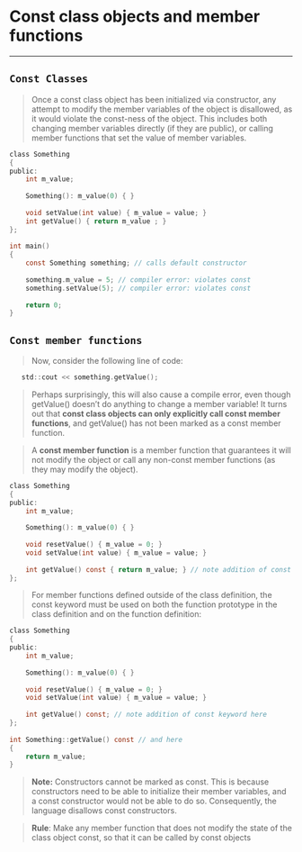 #     Const class objects and member functions
---


## `Const Classes`


> Once a const class object has been initialized via constructor, any attempt to modify the member variables of the object is disallowed, as it would violate the const-ness of the object. This includes both changing member variables directly (if they are public), or calling member functions that set the value of member variables.

```c
class Something
{
public:
    int m_value;
 
    Something(): m_value(0) { }
 
    void setValue(int value) { m_value = value; }
    int getValue() { return m_value ; }
};
 
int main()
{
    const Something something; // calls default constructor
 
    something.m_value = 5; // compiler error: violates const
    something.setValue(5); // compiler error: violates const
 
    return 0;
}
```



## `Const member functions`


> Now, consider the following line of code:
	
```c
   std::cout << something.getValue();
```

> Perhaps surprisingly, this will also cause a compile error, even though getValue() doesn’t do anything to change a member variable! It turns out that **const class objects can only explicitly call const member functions**, and getValue() has not been marked as a const member function.


> A **const member function** is a member function that guarantees it will not modify the object or call any non-const member functions (as they may modify the object).

```c
class Something
{
public:
    int m_value;
 
    Something(): m_value(0) { }
 
    void resetValue() { m_value = 0; }
    void setValue(int value) { m_value = value; }
 
    int getValue() const { return m_value; } // note addition of const keyword after parameter list, but before function body
};
```


> For member functions defined outside of the class definition, the const keyword must be used on both the function prototype in the class definition and on the function definition:

```c
class Something
{
public:
    int m_value;
 
    Something(): m_value(0) { }
 
    void resetValue() { m_value = 0; }
    void setValue(int value) { m_value = value; }
 
    int getValue() const; // note addition of const keyword here
};
 
int Something::getValue() const // and here
{
    return m_value;
}
```


> **Note:** Constructors cannot be marked as const. This is because constructors need to be able to initialize their member variables, and a const constructor would not be able to do so. Consequently, the language disallows const constructors.


> **Rule**: Make any member function that does not modify the state of the class object const, so that it can be called by const objects


